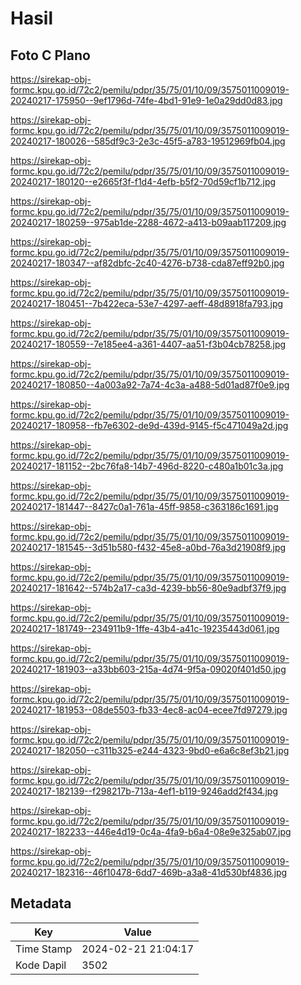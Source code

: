 # Hasil

## Foto C Plano

https://sirekap-obj-formc.kpu.go.id/72c2/pemilu/pdpr/35/75/01/10/09/3575011009019-20240217-175950--9ef1796d-74fe-4bd1-91e9-1e0a29dd0d83.jpg

https://sirekap-obj-formc.kpu.go.id/72c2/pemilu/pdpr/35/75/01/10/09/3575011009019-20240217-180026--585df9c3-2e3c-45f5-a783-19512969fb04.jpg

https://sirekap-obj-formc.kpu.go.id/72c2/pemilu/pdpr/35/75/01/10/09/3575011009019-20240217-180120--e2665f3f-f1d4-4efb-b5f2-70d59cf1b712.jpg

https://sirekap-obj-formc.kpu.go.id/72c2/pemilu/pdpr/35/75/01/10/09/3575011009019-20240217-180259--975ab1de-2288-4672-a413-b09aab117209.jpg

https://sirekap-obj-formc.kpu.go.id/72c2/pemilu/pdpr/35/75/01/10/09/3575011009019-20240217-180347--af82dbfc-2c40-4276-b738-cda87eff92b0.jpg

https://sirekap-obj-formc.kpu.go.id/72c2/pemilu/pdpr/35/75/01/10/09/3575011009019-20240217-180451--7b422eca-53e7-4297-aeff-48d8918fa793.jpg

https://sirekap-obj-formc.kpu.go.id/72c2/pemilu/pdpr/35/75/01/10/09/3575011009019-20240217-180559--7e185ee4-a361-4407-aa51-f3b04cb78258.jpg

https://sirekap-obj-formc.kpu.go.id/72c2/pemilu/pdpr/35/75/01/10/09/3575011009019-20240217-180850--4a003a92-7a74-4c3a-a488-5d01ad87f0e9.jpg

https://sirekap-obj-formc.kpu.go.id/72c2/pemilu/pdpr/35/75/01/10/09/3575011009019-20240217-180958--fb7e6302-de9d-439d-9145-f5c471049a2d.jpg

https://sirekap-obj-formc.kpu.go.id/72c2/pemilu/pdpr/35/75/01/10/09/3575011009019-20240217-181152--2bc76fa8-14b7-496d-8220-c480a1b01c3a.jpg

https://sirekap-obj-formc.kpu.go.id/72c2/pemilu/pdpr/35/75/01/10/09/3575011009019-20240217-181447--8427c0a1-761a-45ff-9858-c363186c1691.jpg

https://sirekap-obj-formc.kpu.go.id/72c2/pemilu/pdpr/35/75/01/10/09/3575011009019-20240217-181545--3d51b580-f432-45e8-a0bd-76a3d21908f9.jpg

https://sirekap-obj-formc.kpu.go.id/72c2/pemilu/pdpr/35/75/01/10/09/3575011009019-20240217-181642--574b2a17-ca3d-4239-bb56-80e9adbf37f9.jpg

https://sirekap-obj-formc.kpu.go.id/72c2/pemilu/pdpr/35/75/01/10/09/3575011009019-20240217-181749--234911b9-1ffe-43b4-a41c-19235443d061.jpg

https://sirekap-obj-formc.kpu.go.id/72c2/pemilu/pdpr/35/75/01/10/09/3575011009019-20240217-181903--a33bb603-215a-4d74-9f5a-09020f401d50.jpg

https://sirekap-obj-formc.kpu.go.id/72c2/pemilu/pdpr/35/75/01/10/09/3575011009019-20240217-181953--08de5503-fb33-4ec8-ac04-ecee7fd97279.jpg

https://sirekap-obj-formc.kpu.go.id/72c2/pemilu/pdpr/35/75/01/10/09/3575011009019-20240217-182050--c311b325-e244-4323-9bd0-e6a6c8ef3b21.jpg

https://sirekap-obj-formc.kpu.go.id/72c2/pemilu/pdpr/35/75/01/10/09/3575011009019-20240217-182139--f298217b-713a-4ef1-b119-9246add2f434.jpg

https://sirekap-obj-formc.kpu.go.id/72c2/pemilu/pdpr/35/75/01/10/09/3575011009019-20240217-182233--446e4d19-0c4a-4fa9-b6a4-08e9e325ab07.jpg

https://sirekap-obj-formc.kpu.go.id/72c2/pemilu/pdpr/35/75/01/10/09/3575011009019-20240217-182316--46f10478-6dd7-469b-a3a8-41d530bf4836.jpg


## Metadata

| Key        | Value               |
| ---------- | ------------------- |
| Time Stamp | 2024-02-21 21:04:17 |
| Kode Dapil | 3502                |



